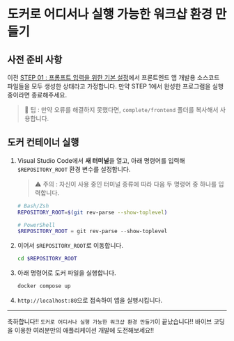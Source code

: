# 도커로 어디서나 실행 가능한 워크샵 환경 만들기

## 사전 준비 사항

이전 [STEP 01 : 프롬프트 입력을 위한 기본 설정](./step-01.md)에서 프론트엔드 앱 개발용 소스코드 파일들을 모두 생성한 상태라고 가정합니다. 만약 STEP 1에서 완성한 프로그램을 실행 중이라면 종료해주세요.

> 🥕 팁 : 만약 오류를 해결하지 못했다면, `complete/frontend` 폴더를 복사해서 사용합니다.

## 도커 컨테이너 실행

1. Visual Studio Code에서 **새 터미널**을 열고, 아래 명령어를 입력해 `$REPOSITORY_ROOT` 환경 변수를 설정합니다.

   > ⚠️ 주의 : 자신이 사용 중인 터미널 종류에 따라 다음 두 명령어 중 하나를 입력합니다.

   ```bash
   # Bash/Zsh
   REPOSITORY_ROOT=$(git rev-parse --show-toplevel)
   ```

   ```powershell
   # PowerShell
   $REPOSITORY_ROOT = git rev-parse --show-toplevel
   ```

1. 이어서 `$REPOSITORY_ROOT`로 이동합니다. 
   ```bash
   cd $REPOSITORY_ROOT
   ```

1. 아래 명령어로 도커 파일을 실행합니다. 
   ```bash
   docker compose up
   ```

1. `http://localhost:80`으로 접속하여 앱을 실행시킵니다.

---

축하합니다!! `도커로 어디서나 실행 가능한 워크샵 환경 만들기`이 끝났습니다!! 바이브 코딩을 이용한 여러분만의 애플리케이션 개발에 도전해보세요!!
